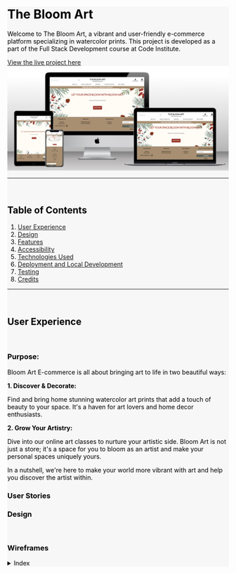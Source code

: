 <div style="background-color: #F7F7F7; color: black;">
 
# **The Bloom Art**

Welcome to The Bloom Art, a vibrant and user-friendly e-commerce platform specializing in watercolor prints. This project is developed as a part of the Full Stack Development course at Code Institute. 

 [View the live project here](https://the-bloom-art-3c20c7ea337d.herokuapp.com/)
![](docs/mockup.png)

---
<br/>

## **Table of Contents**

1. [User Experience](#user-experience)
3. [Design](#design)
5. [Features](#features)
6. [Accessibility](#accessibility)
7. [Technologies Used](#technologies-used)
8. [Deployment and Local Development](#deployment-and-local-development)
9. [Testing](#testing)
10. [Credits](#credits)

---
<br/>
    
## **User Experience**
<br/>

### **Purpose:**

Bloom Art E-commerce is all about bringing art to life in two beautiful ways:

**1. Discover & Decorate:**

Find and bring home stunning watercolor art prints that add a touch of beauty to your space. It's a haven for art lovers and home decor enthusiasts.

**2. Grow Your Artistry:**

Dive into our online art classes to nurture your artistic side. Bloom Art is not just a store; it's a space for you to bloom as an artist and make your personal spaces uniquely yours.
    
In a nutshell, we're here to make your world more vibrant with art and help you discover the artist within.


### **User Stories**



### **Design**
<br/>

### **Wireframes**

<details>
<summary>Index</summary>

![Index Wireframe](docs/index.png)

<details>
<summary>Products</summary>

![Products Wireframe](docs/products.png)

<details>
<summary>Product Details</summary>

![Product Details Wireframe](docs/details.png)

<details>
<summary>Art Classes</summary>

![Art Classes Wireframe](docs/artclasses.png)


<details>
<summary>Contact Us</summary>

![Contact Us Wireframe](docs/contact.png)



The UX design for the Bloom Art E-commerce project followed a systematic process to ensure a user-friendly and visually appealing platform. Below are the key stages of the design journey.

### **Wireframes**

The wireframes are mostly adapted versions of the Boutique Ado walkthrough. 

### **Colour Scheme**

The colour scheme was choosen using the [Imagecolorpicker](https://imagecolorpicker.com) 
![Color scheme](docs/color-palette.png)

**The main colors used:**

- #ac8e6e;
- #a02015;
- #5b635b;
- white;
- black;

**Typography**

Google Fonts was used to select and import the fonts on this project:
* [Roboto](https://fonts.google.com/specimen/Roboto) 
* [Lato](https://fonts.google.com/?query=lato)

 
### User Stories

The Agile Methodology was used to plan this project. This was implemented through Github and the Project Board, which can be seen here -  <a href="https://github.com/users/ksumm/projects/8"> The Bloom Art </a>


### Database Schema

![Database schema](docs/database.png)


## Agile Development Process
This project used GitHub Projects Tool to create the Scrum board and use agile methodology.<a href="https://github.com/users/ksumm/projects/8"> Link to the Agile Board </a>

## Technologies Used

### Languages Used
  - HTML5
  - CSS3
  - JavaScript
  - Python

### Frameworks, Libraries & Programs Used
* [Git](https://git-scm.com/) for version control.
* [GitHub](https://github.com/) to store the project files.
* [Canva](https://www.canva.com/) to create the wireframes.
* [Django](https://www.djangoproject.com/) as the Python Framework.
* [Heroku](https://www.heroku.com/home/) to deploy the website.
* [ElephantSQL](https://www.elephantsql.com/) to host the database.
* [Cloudinary](https://cloudinary.com/) to host images
* [Django-allauth](https://django-allauth.readthedocs.io/en/latest/) to create accounts.
* [Django Crispy Forms](https://django-crispy-forms.readthedocs.io/en/latest/) to create the forms based on the models.
* [Gunicorn](https://gunicorn.org/) as the webserver to host Django on Heroku.
* [dj-database-url](https://pypi.org/project/dj-database-url/) to create DATABASE_URL to configure the Django application.
* [psycopg2](https://pypi.org/project/psycopg2/) as PostgreSQL adapter.
* [Whitenoise](https://whitenoise.readthedocs.io/en/latest/index.html) to host static files.
* [Tables Generator](https://www.tablesgenerator.com/markdown_tables) to create tables for TESTING.md
* [RandomKeyGen](https://randomkeygen.com/) to create the SECRET_KEY for the project.
* [Google Fonts](https://fonts.google.com/) to import the fonts used on the website.
* [Bootstrap](https://getbootstrap.com/) for layout.
* [Lucidchart](https://lucid.app/) for database schema.

## Testing

Please check the [TESTING.md](TESTING.md) file for all the tests.

### Remote Deployment

Before deploying, run 'pip3 freeze > requirements.txt' on the terminal of your IDE of choice.

The site was deployed to Heroku. The steps to deploy are as follows: 
  1. Create an account and log in your [Heroku](https://id.heroku.com/login) account. 
  2. On the dashboard, click on the button New -> Create new app on the right side of the page.
  3. Choose a name and select your region. Click on Create app.
  4. Go to the Settings tab. Scroll down to Config Vars. 
  - Add key PORT and value 8000.
  - Add key DATABASE_URL and add the value of your database on ElephantSQL or other host of choice.
  - Add key CLOUDINARY_URL and add the value of your cloudinary host link.
  - Add key SECRET_KEY and add the value of your choice for this secret key.
  - Add key DISABLE_COLLECTSTATIC and add the value of 1. (Don't forget to remove this key before the final deployment.)
  5. Go to the Deploy tab. Select GitHub as Deployment Method. Connect your account.
  6. Enter the name of the repository that you forked, search and connect.
  7. Select the branch and click Deploy Branch.

The live link can be found here - [https://github.com/ksumm/the_Bloom_PP5](https://the-bloom-art-3c20c7ea337d.herokuapp.com)

### Local Deployment

#### How to Fork

  1. Log In or Sign Up to GitHub.
  2. Go to this project repository [https://github.com/ksumm/the_Bloom_PP5](https://github.com/ksumm/the_Bloom_PP5)
  2. On the top right of the page, there's a button with the option Fork. Click on it.
  3. A new page, "Create a new fork", will open. If you wish, you can edit the name.
  4. At the end of the page, click on "Create fork".
  5. Now, you have a copy of the project in your repositories.

#### How to Clone

  1. Log In or Sign Up to GitHub.
  2. Go to this project repository [https://github.com/ksumm/the_Bloom_PP5](https://github.com/ksumm/the_Bloom_PP5)
  3. Click on the Code button and select if you would like to clone with HTTPS, SSH or GitHub CLI and copy the link.
  4. Open the terminal in the code editor of your choice and change the current working directory to the one you will use for to clone the repository.
  5. Type 'git clone' into the terminal and then paste the link you copied before and press Enter.

## Credits


#### Using Gitpod
If you would like to edit your copy of this repository on Gitpod, you will need to: 
  1. On your browser of choice, install the Gitpod extension/add-on.
  2. On GitHub, open the project repository you forked before.
  3. On the top of the page, over the files, there is a green button on the right side of the page saying "Gitpod". Click it.
  4. It will open the Gitpod website. On the first time, you will select to connect with your GitHub account and Authorize gitpod-io. After that, you'll create an account.
  5. It might take a while after that because Gitpod will create your workspace.
  After the workspace is loaded, you can edit it on Gitpod.

### Acknowledgments

- I would like to thank my Code Institute mentor, Rory Patrick Sheridan for his support and feedback throughout this project.
- I would like to thank my daughter for her understanding, patience and support while I developed this project.


